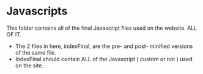 # Javascripts
This folder contains all of the final Javascript files used on the website. ALL OF IT.
* The 2 files in here, indexFinal, are the pre- and post- minified versions of the same file.
* IndexFinal should contain ALL of the Javascript ( custom or not ) used on the site.
